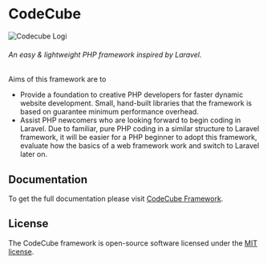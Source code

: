 # CodeCube
![Codecube Logi](https://www.codecubeit.com/wp-content/uploads/2018/05/main_logo.png)
###### An easy & lightweight PHP framework inspired by Laravel.
Aims of this framework are to
- Provide a foundation to creative PHP developers for faster dynamic website development. Small, hand-built libraries that the framework is based on guarantee minimum performance overhead.  
- Assist PHP newcomers who are looking forward to begin coding in Laravel. Due to familiar, pure PHP coding in a similar structure to Laravel framework, it will be easier for a PHP beginner to adopt this framework, evaluate how the basics of a web framework work and switch to Laravel later on. 

## Documentation

To get the full documentation please visit [CodeCube Framework](http://mhasan.amarneta.com/codecube-framework/).

## License

The CodeCube framework is open-source software licensed under the [MIT license](https://opensource.org/licenses/MIT).
 
